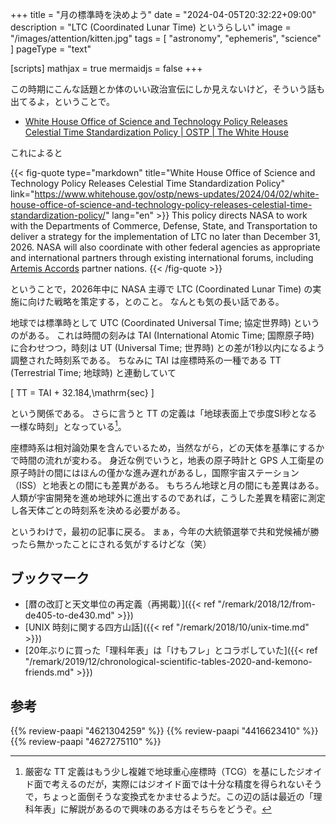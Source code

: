 +++
title = "月の標準時を決めよう"
date =  "2024-04-05T20:32:22+09:00"
description = "LTC (Coordinated Lunar Time) というらしい"
image = "/images/attention/kitten.jpg"
tags = [ "astronomy", "ephemeris", "science" ]
pageType = "text"

[scripts]
  mathjax = true
  mermaidjs = false
+++

この時期にこんな話題とか体のいい政治宣伝にしか見えないけど，そういう話も出てるよ，ということで。

- [White House Office of Science and Technology Policy Releases Celestial Time Standardization Policy | OSTP | The White House](https://www.whitehouse.gov/ostp/news-updates/2024/04/02/white-house-office-of-science-and-technology-policy-releases-celestial-time-standardization-policy/)

これによると

{{< fig-quote type="markdown" title="White House Office of Science and Technology Policy Releases Celestial Time Standardization Policy" link="https://www.whitehouse.gov/ostp/news-updates/2024/04/02/white-house-office-of-science-and-technology-policy-releases-celestial-time-standardization-policy/" lang="en" >}}
This policy directs NASA to work with the Departments of Commerce, Defense, State, and Transportation to deliver a strategy for the implementation of LTC no later than December 31, 2026. NASA will also coordinate with other federal agencies as appropriate and international partners through existing international forums, including [Artemis Accords](https://www.nasa.gov/artemis-accords/) partner nations.
{{< /fig-quote >}}

ということで，2026年中に NASA 主導で LTC (Coordinated Lunar Time) の実施に向けた戦略を策定する，とのこと。
なんとも気の長い話である。

地球では標準時として UTC (Coordinated Universal Time; 協定世界時) というのがある。
これは時間の刻みは TAI (International Atomic Time; 国際原子時) に合わせつつ，時刻は UT (Universal Time; 世界時) との差が1秒以内になるよう調整された時刻系である。
ちなみに TAI は座標時系の一種である TT (Terrestrial Time; 地球時) と連動していて

\[ TT = TAI + 32.184\,\mathrm{sec} \]

という関係である。
さらに言うと TT の定義は「地球表面上で歩度SI秒となる一様な時刻」となっている[^tt1]。

[^tt1]: 厳密な TT 定義はもう少し複雑で地球重心座標時（TCG）を基にしたジオイド面で考えるのだが，実際にはジオイド面では十分な精度を得られないそうで，ちょっと面倒そうな変換式をかませるようだ。この辺の話は最近の「理科年表」に解説があるので興味のある方はそちらをどうぞ。

座標時系は相対論効果を含んでいるため，当然ながら，どの天体を基準にするかで時間の流れが変わる。
身近な例でいうと，地表の原子時計と GPS 人工衛星の原子時計の間にはほんの僅かな進み遅れがあるし，国際宇宙ステーション（ISS）と地表との間にも差異がある。
もちろん地球と月の間にも差異はある。
人類が宇宙開発を進め地球外に進出するのであれば，こうした差異を精密に測定し各天体ごとの時刻系を決める必要がある。

というわけで，最初の記事に戻る。
まぁ，今年の大統領選挙で共和党候補が勝ったら無かったことにされる気がするけどな（笑）

## ブックマーク

- [暦の改訂と天文単位の再定義（再掲載）]({{< ref "/remark/2018/12/from-de405-to-de430.md" >}})
- [UNIX 時刻に関する四方山話]({{< ref "/remark/2018/10/unix-time.md" >}})
- [20年ぶりに買った「理科年表」は「けもフレ」とコラボしていた]({{< ref "/remark/2019/12/chronological-scientific-tables-2020-and-kemono-friends.md" >}})

## 参考

{{% review-paapi "4621304259" %}} <!-- 理科年表 2020 -->
{{% review-paapi "4416623410" %}} <!-- 天文年鑑 2024年版 -->
{{% review-paapi "4627275110" %}} <!-- 天体物理学 -->
